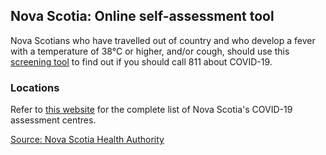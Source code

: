 ## Nova Scotia: Online self-assessment tool

Nova Scotians who have travelled out of country and who develop a fever with a temperature of 38°C or higher, and/or cough, should use this [screening tool](https://when-to-call-about-covid19.novascotia.ca/en) to find out if you should call 811 about COVID-19.

### Locations

Refer to [this website](http://www.nshealth.ca/coronavirus-assessment) for the complete list of Nova Scotia's COVID-19 assessment centres.

[Source: Nova Scotia Health Authority](http://www.nshealth.ca/coronavirus)
